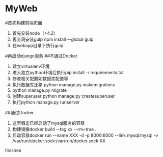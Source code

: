 ﻿MyWeb
=====
#首先构建前端页面
1. 首先安装node（>4.2）
2. 再全局安装gulp npm install --global gulp
3. 在webapp目录下执行gulp

#再启动django服务
##不通过Docker
1. 建立virtualenv环境
2. 进入独立python环境后执行pip install -r requirements.txt
3. 修改相关配置如数据库配置等
4. 执行数据库迁移 python manage.py makemigrations
5. python manage.py migrate               
6. 创建superuser python manage.py createsuperuser
7. 执行python manage.py runserver 

##通过Docker
1. 这里假定已经启动了mysql服务的容器
2. 构建镜像docker build --tag xx --rm=true .
3. 启动容器docker run --name XXX -d -p 8000:8000 --link mysql:mysql -v /var/run/docker.sock:/var/run/docker.sock XX

finished

